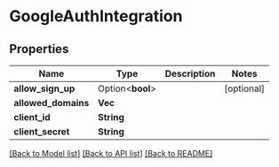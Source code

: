 # GoogleAuthIntegration

## Properties

Name | Type | Description | Notes
------------ | ------------- | ------------- | -------------
**allow_sign_up** | Option<**bool**> |  | [optional]
**allowed_domains** | **Vec<String>** |  | 
**client_id** | **String** |  | 
**client_secret** | **String** |  | 

[[Back to Model list]](../README.md#documentation-for-models) [[Back to API list]](../README.md#documentation-for-api-endpoints) [[Back to README]](../README.md)


